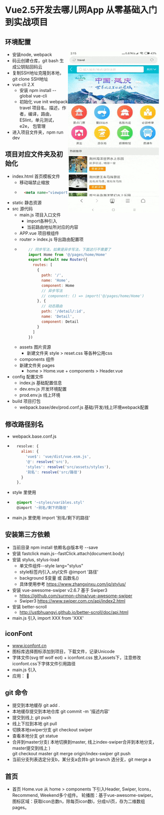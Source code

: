 # Vue2.5开发去哪儿网App 从零基础入门到实战项目  

## 环境配置  
<img align="right" src="https://raw.githubusercontent.com/StartFromThird/VuePractice/master/show/travel.gif"/>  

* 安装node, webpack  
* 码云创建仓库，git bash 生成公钥贴回码云  
* 复制SSH地址克隆到本地，git clone SSH地址    
* vue-cli 2.X  
  * 安装 npm install --global vue-cli  
  * 初始化 vue init webpack travel  项目名，描述，作者，编译，路由，ESlint，单元测试，e2e， 包管理  
* 进入项目文件夹，npm run dev    

## 项目对应文件夹及初始化  
* index.html 首页模板文件  
  * 移动端禁止缩放  
  * ```html
      <meta name="viewport" content="width=device-width,initial-scale=1.0,minimum-scale=1.0,maximum-scale=1.0,user-scalable=no">
    ```
* static  静态资源  
* src 源代码  
  * main.js 项目入口文件  
    * import各种引入    
    * <router-view/> 当前路由地址所对应的内容  
  * APP.vue 项目根组件    
  * router > index.js 导出路由配置项  
  * ```javascript
        // 同步写法，如果是异步写法，下面这行不需要了
        import Home from '@/pages/home/Home'
        export default new Router({
          routes: [
            {
              path: '/',
              name: 'Home',
              component: Home
              // 异步写法
              // component: () => import('@/pages/home/Home')
            }, {
              // 动态路由
              path: '/detail/:id',
              name: 'Detail',
              component: Detail
            }
          ]
        })
    ```  
  * assets 图片资源  
    * 新建文件夹 style > reset.css 等各种公用css
  * components 组件  
  * 新建文件夹 pages  
    * home > Home.vue + components > Header.vue
* config 配置文件  
  * index.js 基础配置信息  
  * dev.env.js 开发环境配置  
  * prod.env.js 线上环境  
* build 项目打包  
  * webpack.base/dev/prod.conf.js 基础/开发/线上环境webpack配置 

## 修改路径别名  
* webpack.base.conf.js   
* ```javascript
    resolve: {
      alias: {
        'vue$': 'vue/dist/vue.esm.js',
        '@': resolve('src'),
        'styles': resolve('src/assets/styles'),
        '别名': resolve('src/路径')
      }
    },
  ```  
* style 里使用  
* ```css
    @import '~styles/varibles.styl'
    @import '~别名/剩下的路径'
  ```  
* main.js 里使用 import '别名/剩下的路径'

## 安装第三方依赖
* 当前目录 npm install 依赖名@版本号 --save  
* 安装 fastclick  main.js--fastClick.attach(document.body)  
* 安装 stylus, stylus-load  
  * 单文件组件--style lang="stylus"  
  * style标签内引入.styl文件 @import '路径'  
  * background $变量 或 函数名()  
  * 具体使用参考 https://www.zhangxinxu.com/jq/stylus/  
* 安装 vue-awesome-swiper v2.6.7 基于 Swiper3 
  * https://github.com/surmon-china/vue-awesome-swiper  
  * Swiper3 https://www.swiper.com.cn/api/index2.html  
* 安装 better-scroll
  * http://ustbhuangyi.github.io/better-scroll/doc/api.html
* main.js 引入 import XXX from 'XXX'  

## iconFont  
* www.iconfont.cn  
* 图标库选择图标添加到项目，下载文件，记录Unicode
* 字体文件(svg ttf wolf eot) + iconfont.css 放入assets下，注意修改iconfont.css下字体文件引用路径   
* main.js 引入  
* 应用： <span class="iconfont">&#xe6ee;</span>  

## git 命令
* 提交到本地缓存 git add .  
* 本地缓存提交到本地仓库 git commit -m '描述内容'  
* 提交到线上 git push  
* 线上下拉到本地 git pull  
* 切换本地swiper分支 git checkout swiper  
* 查看本地分支 git statue  
* 合并到master分支( 本地切换到master, 线上index-swiper合并到本地分支，master提交到线上 )  
  git checkout master
  git merge origin/index-swiper
  git push  
* 当前分支列表选定分支b，某分支a合并b 
  git branch 选分支，git merge a 

## 首页  
* 首页 Home.vue 从 home > components 下引入Header, Swiper, Icons， Recommend, Weekend多个组件。
  轮播图：基于vue-awesome-swiper。
  图标区域：获取icon总数n，除每页icon数i，分成n/i页，存为二维数组pages。<template>中v-for嵌套一层循环页，一层循环单页的icon。  
  页面数据：static目录外部可以直接访问到，这里用static里写静态数据模拟接口。Home.vue通过axios一次请求首页所有数据，再把数据作为属性分别传给对应子组件。  
* 样式穿透突破scoped限制  
  .wrapper >>> .swiper-pagination-bullet-active  
* 通过axios获取数据  
  ```javascript
  import axios from 'axios'
  mounted () {
    this.getHomeInfo()
  },
  methods: {
    getHomeInfo () {
      axios.get('/api/index.json?city=' + this.city)
        .then(this.getHomeInfoSucc)
    },
    getHomeInfoSucc (res) {
      res = res.data
      if (res.ret && res.data) {
        const data = res.data
        // ...
      }
    }
  }

  ```
* 开发环境下路径替换  config > index.js
  转发机制， 对API请求转发到mock文件夹下，webpack-dev-server实现
  ```javascript
  module.exports = {
    dev: {
      // Paths
      assetsSubDirectory: 'static',
      assetsPublicPath: '/',
      proxyTable: {
        // 开发环境下更改目录
        '/api' : {
            target: 'http://localhost:8080',
            pathRewrite: {
              // 如果路径是API开头，就替换到/static/mock/
                '^/api': '/static/mock/'
            }
        }
        // '/api' : {
        //     // 接口地址
        //     target: 'http://localhost:80',
        // }        
      }
    }
  }
    ```  

## 城市选择页  
* 首页点击右上角，进入城市选择页。  
* 修改首页右上角div, 外部包裹一层<route-link to='/city'>;设置城市选择页路由。
  顶部Header: 左侧返回首页按钮，router-link  
  顶部搜索框：监听搜索输入框双向绑定数据keyword变化，遍历城市数据判断有无对应输入汉字或拼音, 若有则将对应城市存入数组list。 keyword存在时，渲染列表list，并使用better-scroll使其能正常滚动。 当list为空时，显示“没有找到匹配数据”。    
  右侧字母表：依据cities的key获取字母表。
  点击字母后，会将对应字母传给父组件City.vue，City.vue再将点击字母内容letter传给city-list，city-list监听传来letter变化，滑动到对应位置。 滑动字母列表，touchstart和touchend分别修改状态，touchmove获取触点与A的垂直距离，计算触点对应字母，将对应字母传给父组件City.vue。  
  城市列表：v-for渲染城市列表，并依据字母设置:ref="key"。通过vuex实现城市选择页与首页当前城市city数据共享，点击城市更改当前城市state.city，再跳转到首页this.$router.push('/')。  

* better-scroll  
  初始化：  
  import BScroll from 'better-scroll'
  let scroll = new BScroll('.wrapper')
  这里：
  ```html
  <div class="list" ref="wrapper">
  ```
  ```javascript
  import BScroll from 'better-scroll'
  // better-scroll 默认会阻止浏览器的原生 click 事件
  // 设置为 true，better-scroll 会派发一个 click 事件
  this.scroll = new BScroll(this.$refs.wrapper, {
    click: true,
    tap: true
  })
  ```  
  滑动到对应DOM  
  ```javascript
  const ele = this.$refs[this.letter][0]
  this.scroll.scrollToElement(ele)
  ```
* Element.offsetTop  
  它返回当前元素相对于其 offsetParent 元素的顶部的距离。  
* e.touches[0].clientY  
  返回触点相对于可见视区 上边沿的的Y坐标. 不包括任何滚动偏移.这个值会根据用户对可见视区的缩放行为而发生变化。  
* 函数截留  
  持续停留20ms才执行，减少某函数执行频率，提高性能  
  if (this.timer) { clearTimeout(this.timer) }  
  this.timer = setTimeout(() => { 执行函数 }, 20)    

* vuex  
  * 公用数据都存在State, 使用从State获取  
    修改数据流程：
      组件 dispatch Actions，异步/批量操作放在Actions; Actions commit Mutations; Mutations同步对State进行修改; 
      也可以是组件直接 commit Mutations，Mutations在对State进行修改。  
    src下新建文件夹store > index.js, main.js下引入store  
    ```javascript
    // store > index.js
    import Vue from 'vue'
    import Vuex from 'vuex'  
    Vue.use(Vuex)
    export default new Vuex.Store({
      // 全局公用数据
      state: {
        city: defaultCity
      },
      actions: {
        // (上下文， 参数)
        changeCity (ctx, city) {
          // action调用mutation--changeCity
          ctx.commit('changeCity', city)
        }
      },
      mutations: {
        changeCity (state, city) {
          state.city = city
        }
      }
    })
    // 首页Header组件 使用数据  
    {{this.$store.state.city}}  
    // 城市选择页List组件 修改state
    // this.$store.dispatch('actions函数名', 参数)  
    // this.$store.commit('mutations函数名', 参数)  
    this.$store.dispatch('changeCity', city)
    ```
  * mapState  
    一个组件需要获取多个状态时候, mapState 辅助函数帮助我们生成计算属性  
    扩展运算符...，一个数组转为用逗号分隔的参数序列  
    ```javascript
    // Vuex.city公共数据映射到的计算属性中this.currentCity
    // {{this.$store.state.city}} 可简写为 {{this.currentCity}}
    import { mapState } from 'vuex'  
    computed: {
      ...mapState({
        currentCity: 'city'
      })
    }
    ```
  * ...mapMutations 辅助函数将组件中的 methods 映射为 store.commit 调用  
    ```javascript
    // this.$store.commit('changeCity', city) 简写为 this.changeCity(city)
    import { mapMutations } from 'vuex'
    export default {
      methods: {
        handleCityClick (city) {
          this.changeCity(city)
        },
        ...mapMutations(['changeCity'])
      }
    }

    ```  

## 详情页面  
* 首页点击推荐列表，进入详情页。 
  顶部Header：获取元素顶部滑动距离，当距离超过一定值时，修改动态style对应的opacity变量及显示隐藏变量。  
  详情列表： 递归组件，name为DetailList子组件里调<detail-list>，并对同一属性赋值。  
  画廊部分： 写成公共组件，使用awesome-swiper pagination;画廊点击时$emit('close')，父组件接收到close, 修改画廊状态变量。  
  数据：依据地址参数请求数据，并将数据传给各子组件，Banner获得画廊图片数据后再传给公共画廊组件。  

* li改为跳转链接  
  li改为router-link, :to="链接地址"，tag="li"渲染成li标签  
  <router-link :to="'/detail/' + item.id" tag="li">  
* banner 渐变 background-image: linear-gradient(top, rgba(0, 0, 0, 0), rgba(0, 0, 0, 0.8))  
* 元素的顶部到它的最顶部可见内容（的顶部）的距离的垂直度量
  const top = document.documentElement.scrollTop
  兼容写法  
  const scrollTop = (window.parent.document.documentElement.scrollTop || window.parent.document.body.scrollTop) || (document.body.scrollTop + document.documentElement.scrollTop) || (window.pageYOffset || document.documentElement.scrollTop || document.body.scrollTop || 0)  
* 全局公用组件  
  src > common > 组件文件夹 > 组件名.vue + 子组件, 注册和引入方法相同  
* axios 带参数写法  
  ```javascript
    axios.get('/api/detail.json', {
      params: {
        id: this.$route.params.id
      }
    }).then(this.handleGetDataSucc)

  ```  
* 避免页面拖动，多个页面间相互影响    
  vue-router 滚动行为  
  ```javascript
  // 每次路由切换，设置页面初始位置回到最顶部  
  scrollBehavior (to, from, savedPosition) {  
    return {x: 0, y: 0}
  }   
  ```
* 动画效果  
  动画组件 Fade.vue  
  ```Vue
    <transition>
      <slot></slot>
    </transition>
    <style lang="stylus" scoped>
      .v-enter, .v-leave-to
        opacity 0
      .v-enter-active, .v-leave-active
        transition opacity 0.5s
    </style>
  ```  
  gallary应用动画效果  
  ```html
    <fade>
      <gallary>...</gallary>
    </fade>
  ```
  
# travel

> A Vue.js project

## Build Setup

``` bash
# install dependencies
npm install

# serve with hot reload at localhost:8080
npm run dev

# build for production with minification
npm run build

# build for production and view the bundle analyzer report
npm run build --report
```

For a detailed explanation on how things work, check out the [guide](http://vuejs-templates.github.io/webpack/) and [docs for vue-loader](http://vuejs.github.io/vue-loader).
